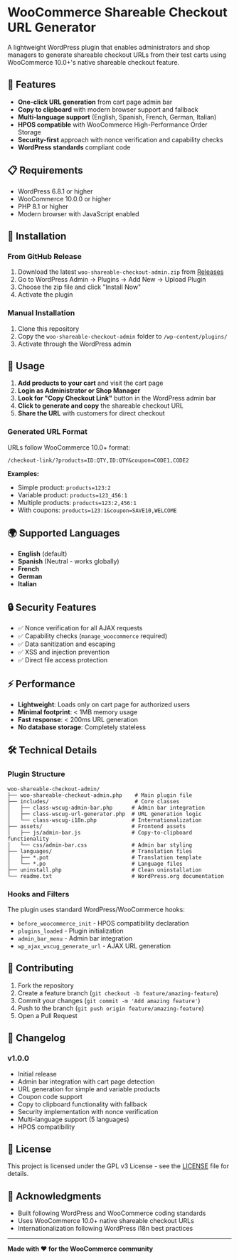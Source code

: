 # WooCommerce Shareable Checkout URL Generator

A lightweight WordPress plugin that enables administrators and shop managers to generate shareable checkout URLs from their test carts using WooCommerce 10.0+'s native shareable checkout feature.

## 🚀 Features

- **One-click URL generation** from cart page admin bar
- **Copy to clipboard** with modern browser support and fallback
- **Multi-language support** (English, Spanish, French, German, Italian)
- **HPOS compatible** with WooCommerce High-Performance Order Storage
- **Security-first** approach with nonce verification and capability checks
- **WordPress standards** compliant code

## 📋 Requirements

- WordPress 6.8.1 or higher
- WooCommerce 10.0.0 or higher  
- PHP 8.1 or higher
- Modern browser with JavaScript enabled

## 🔧 Installation

### From GitHub Release

1. Download the latest `woo-shareable-checkout-admin.zip` from [Releases](../../releases)
2. Go to WordPress Admin → Plugins → Add New → Upload Plugin
3. Choose the zip file and click "Install Now"
4. Activate the plugin

### Manual Installation

1. Clone this repository
2. Copy the `woo-shareable-checkout-admin` folder to `/wp-content/plugins/`
3. Activate through the WordPress admin

## 🎯 Usage

1. **Add products to your cart** and visit the cart page
2. **Login as Administrator or Shop Manager** 
3. **Look for "Copy Checkout Link"** button in the WordPress admin bar
4. **Click to generate and copy** the shareable checkout URL
5. **Share the URL** with customers for direct checkout

### Generated URL Format

URLs follow WooCommerce 10.0+ format:
```
/checkout-link/?products=ID:QTY,ID:QTY&coupon=CODE1,CODE2
```

**Examples:**
- Simple product: `products=123:2`
- Variable product: `products=123_456:1` 
- Multiple products: `products=123:2,456:1`
- With coupons: `products=123:1&coupon=SAVE10,WELCOME`

## 🌍 Supported Languages

- **English** (default)
- **Spanish** (Neutral - works globally)
- **French** 
- **German**
- **Italian**

## 🔒 Security Features

- ✅ Nonce verification for all AJAX requests
- ✅ Capability checks (`manage_woocommerce` required)
- ✅ Data sanitization and escaping
- ✅ XSS and injection prevention
- ✅ Direct file access protection

## ⚡ Performance

- **Lightweight**: Loads only on cart page for authorized users
- **Minimal footprint**: < 1MB memory usage
- **Fast response**: < 200ms URL generation
- **No database storage**: Completely stateless

## 🛠️ Technical Details

### Plugin Structure
```
woo-shareable-checkout-admin/
├── woo-shareable-checkout-admin.php    # Main plugin file
├── includes/                           # Core classes
│   ├── class-wscug-admin-bar.php      # Admin bar integration
│   ├── class-wscug-url-generator.php  # URL generation logic
│   └── class-wscug-i18n.php           # Internationalization
├── assets/                            # Frontend assets
│   ├── js/admin-bar.js                # Copy-to-clipboard functionality
│   └── css/admin-bar.css              # Admin bar styling
├── languages/                         # Translation files
│   ├── *.pot                          # Translation template
│   └── *.po                           # Language files
├── uninstall.php                      # Clean uninstallation
└── readme.txt                         # WordPress.org documentation
```

### Hooks and Filters

The plugin uses standard WordPress/WooCommerce hooks:
- `before_woocommerce_init` - HPOS compatibility declaration
- `plugins_loaded` - Plugin initialization
- `admin_bar_menu` - Admin bar integration
- `wp_ajax_wscug_generate_url` - AJAX URL generation

## 🤝 Contributing

1. Fork the repository
2. Create a feature branch (`git checkout -b feature/amazing-feature`)
3. Commit your changes (`git commit -m 'Add amazing feature'`)
4. Push to the branch (`git push origin feature/amazing-feature`)  
5. Open a Pull Request

## 📝 Changelog

### v1.0.0
- Initial release
- Admin bar integration with cart page detection
- URL generation for simple and variable products
- Coupon code support
- Copy to clipboard functionality with fallback
- Security implementation with nonce verification
- Multi-language support (5 languages)
- HPOS compatibility

## 📄 License

This project is licensed under the GPL v3 License - see the [LICENSE](LICENSE) file for details.

## 🙏 Acknowledgments

- Built following WordPress and WooCommerce coding standards
- Uses WooCommerce 10.0+ native shareable checkout URLs
- Internationalization following WordPress i18n best practices

---

**Made with ❤️ for the WooCommerce community**